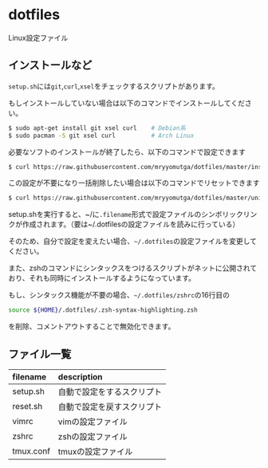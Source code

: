 # dotfiles

Linux設定ファイル

## インストールなど

`setup.sh`には`git`,`curl`,`xsel`をチェックするスクリプトがあります。

もしインストールしていない場合は以下のコマンドでインストールしてください。
```bash
$ sudo apt-get install git xsel curl    # Debian系
$ sudo pacman -S git xsel curl          # Arch Linux
```

必要なソフトのインストールが終了したら、以下のコマンドで設定できます

```bash
$ curl https://raw.githubusercontent.com/mryyomutga/dotfiles/master/install.sh | sh
```

この設定が不要になり一括削除したい場合は以下のコマンドでリセットできます

```bash
$ curl https://raw.githubusercontent.com/mryyomutga/dotfiles/master/uninstall.sh | sh
```

setup.shを実行すると、\~/に`.filename`形式で設定ファイルのシンボリックリンクが作成されます。（要は\~/.dotfilesの設定ファイルを読みに行っている）

そのため、自分で設定を変えたい場合、`~/.dotfiles`の設定ファイルを変更してください。

また、zshのコマンドにシンタックスをつけるスクリプトがネットに公開されており、それも同時にインストールするようになっています。

もし、シンタックス機能が不要の場合、`~/.dotfiles/zshrc`の16行目の

```sh
source ${HOME}/.dotfiles/.zsh-syntax-highlighting.zsh
```

を削除、コメントアウトすることで無効化できます。

## ファイル一覧

|filename|description|
|:---|:---|
|setup.sh|自動で設定をするスクリプト|
|reset.sh|自動で設定を戻すスクリプト|
|vimrc|vimの設定ファイル|
|zshrc|zshの設定ファイル|
|tmux.conf|tmuxの設定ファイル|
